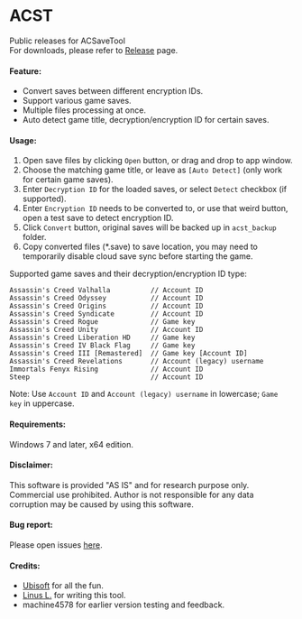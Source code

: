 ACST
====
Public releases for ACSaveTool  
For downloads, please refer to [Release](https://github.com/linzhouyu/ACST/releases) page.

#### Feature:
- Convert saves between different encryption IDs.
- Support various game saves.
- Multiple files processing at once.
- Auto detect game title, decryption/encryption ID for certain saves.

#### Usage:
1. Open save files by clicking `Open` button, or drag and drop to app window.
2. Choose the matching game title, or leave as `[Auto Detect]` (only work for certain game saves).
3. Enter `Decryption ID` for the loaded saves, or select `Detect` checkbox (if supported).
4. Enter `Encryption ID` needs to be converted to, or use that weird button, open a test save to detect encryption ID.
5. Click `Convert` button, original saves will be backed up in `acst_backup` folder.
6. Copy converted files (*.save) to save location, you may need to temporarily disable cloud save sync before starting the game.

Supported game saves and their decryption/encryption ID type:
```
Assassin's Creed Valhalla          // Account ID
Assassin's Creed Odyssey           // Account ID
Assassin's Creed Origins           // Account ID
Assassin's Creed Syndicate         // Account ID
Assassin's Creed Rogue             // Game key
Assassin's Creed Unity             // Account ID
Assassin's Creed Liberation HD     // Game key
Assassin's Creed IV Black Flag     // Game key
Assassin's Creed III [Remastered]  // Game key [Account ID]
Assassin's Creed Revelations       // Account (legacy) username
Immortals Fenyx Rising             // Account ID
Steep                              // Account ID
```
Note: Use `Account ID` and `Account (legacy) username` in lowercase; `Game key` in uppercase.

#### Requirements:
Windows 7 and later, x64 edition.

#### Disclaimer:
This software is provided "AS IS" and for research purpose only. Commercial use prohibited.
Author is not responsible for any data corruption may be caused by using this software.

#### Bug report:
Please open issues [here](https://github.com/linzhouyu/ACST/issues).

#### Credits:
- [Ubisoft](https://www.ubisoft.com/) for all the fun.
- [Linus L.](https://github.com/linzhouyu) for writing this tool.
- machine4578 for earlier version testing and feedback.

